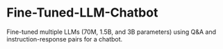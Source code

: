 # Fine-Tuned-LLM-Chatbot
Fine-tuned multiple LLMs (70M, 1.5B, and 3B parameters) using Q&amp;A and instruction-response pairs for a chatbot.
